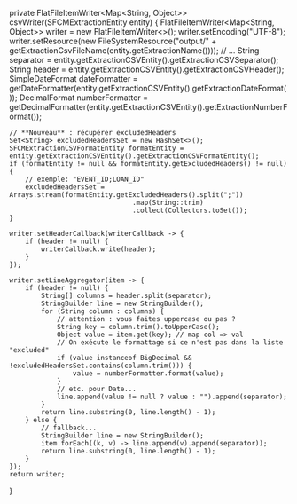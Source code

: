 private FlatFileItemWriter<Map<String, Object>> csvWriter(SFCMExtractionEntity entity) {
    FlatFileItemWriter<Map<String, Object>> writer = new FlatFileItemWriter<>();
    writer.setEncoding("UTF-8");
    writer.setResource(new FileSystemResource("output/" + getExtractionCsvFileName(entity.getExtractionName())));
    // ...
    String separator = entity.getExtractionCSVEntity().getExtractionCSVSeparator();
    String header = entity.getExtractionCSVEntity().getExtractionCSVHeader();
    SimpleDateFormat dateFormatter = getDateFormatter(entity.getExtractionCSVEntity().getExtractionDateFormat());
    DecimalFormat numberFormatter = getDecimalFormatter(entity.getExtractionCSVEntity().getExtractionNumberFormat());

    // **Nouveau** : récupérer excludedHeaders
    Set<String> excludedHeadersSet = new HashSet<>();
    SFCMExtractionCSVFormatEntity formatEntity = entity.getExtractionCSVEntity().getExtractionCSVFormatEntity();
    if (formatEntity != null && formatEntity.getExcludedHeaders() != null) {
        // exemple: "EVENT_ID;LOAN_ID"
        excludedHeadersSet = Arrays.stream(formatEntity.getExcludedHeaders().split(";"))
                                   .map(String::trim)
                                   .collect(Collectors.toSet());
    }

    writer.setHeaderCallback(writerCallback -> {
        if (header != null) {
            writerCallback.write(header);
        }
    });

    writer.setLineAggregator(item -> {
        if (header != null) {
            String[] columns = header.split(separator);
            StringBuilder line = new StringBuilder();
            for (String column : columns) {
                // attention : vous faites uppercase ou pas ?
                String key = column.trim().toUpperCase();
                Object value = item.get(key); // map col => val
                // On exécute le formattage si ce n'est pas dans la liste "excluded"
                if (value instanceof BigDecimal && !excludedHeadersSet.contains(column.trim())) {
                    value = numberFormatter.format(value);
                } 
                // etc. pour Date...
                line.append(value != null ? value : "").append(separator);
            }
            return line.substring(0, line.length() - 1);
        } else {
            // fallback...
            StringBuilder line = new StringBuilder();
            item.forEach((k, v) -> line.append(v).append(separator));
            return line.substring(0, line.length() - 1);
        }
    });
    return writer;
}
